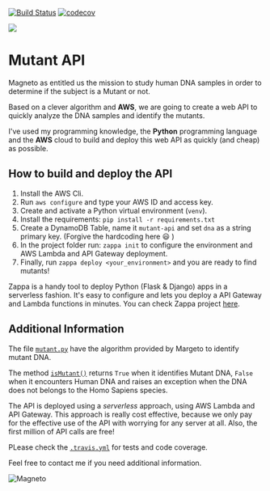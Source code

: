 [![Build Status](https://travis-ci.org/pedrini210/mutant-api.svg?branch=master)](https://travis-ci.org/pedrini210/mutant-api) 
[![codecov](https://codecov.io/gh/pedrini210/mutant-api/branch/master/graph/badge.svg)](https://codecov.io/gh/pedrini210/mutant-api)


<img src="https://vignette.wikia.nocookie.net/street-fighter-sprites/images/5/5a/Magneto-XMVSF-Icon.png/revision/latest?cb=20170720074811"/>

# Mutant API 

Magneto as entitled us the mission to study human DNA samples in order to determine if the subject is a Mutant or not.

Based on a clever algorithm and **AWS**, we are going to create a web API to quickly analyze the DNA samples and identify the mutants.

I've used my programming knowledge, the **Python** programming language and the **AWS** cloud to build and deploy this web API as quickly (and cheap) as possible.

## How to build and deploy the API
  1. Install the AWS Cli.
  2. Run `aws configure` and type your AWS ID and access key.
  3. Create and activate a Python virtual environment (`venv`).
  4. Install the requirements: `pip install -r requirements.txt`
  5. Create a DynamoDB Table, name it `mutant-api` and set `dna` as a string primary key. (Forgive the hardcoding here :smiley: )
  6. In the project folder run: `zappa init` to configure the environment and AWS Lambda and API Gateway deployment.
  7. Finally, run `zappa deploy <your_environment>` and you are ready to find mutants!

Zappa is a handy tool to deploy Python (Flask & Django) apps in a serverless fashion. It's easy to configure and lets you deploy a API Gateway and Lambda functions in minutes. You can check Zappa project [here](https://github.com/Miserlou/Zappa).

## Additional Information
The file [`mutant.py`](mutant.py) have the algorithm provided by Margeto to identify mutant DNA.

The method [`isMutant()`](mutant.py#L50) returns `True` when it identifies Mutant DNA, `False` when it encounters Human DNA and raises an exception when the DNA does not belongs to the Homo Sapiens species.

The API is deployed using a *serverless* approach, using AWS Lambda and API Gateway. This approach is really cost effective, because we only pay for the effective use of the API with worrying for any server at all. Also, the first million of API calls are free!

PLease check the [`.travis.yml`](.travis.yml) for tests and code coverage.


Feel free to contact me if you need additional information.


![Magneto](https://vignette.wikia.nocookie.net/street-fighter-sprites/images/5/5f/Magneto-XMVSF-Stance.gif/revision/latest?cb=20170720083633)
